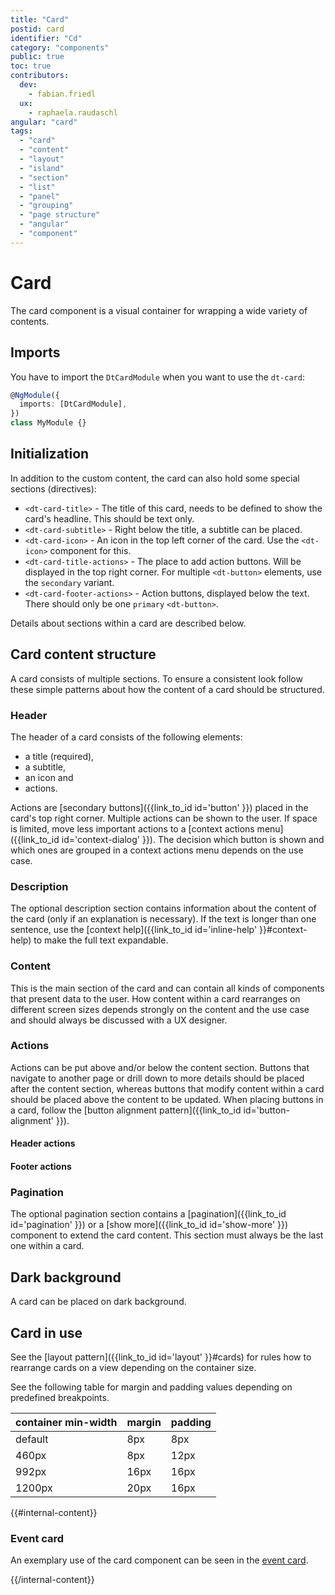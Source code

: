 ```yaml
---
title: "Card"
postid: card
identifier: "Cd"
category: "components"
public: true
toc: true
contributors:
  dev:
    - fabian.friedl
  ux:
    - raphaela.raudaschl
angular: "card"
tags:
  - "card"
  - "content"
  - "layout"
  - "island"
  - "section"
  - "list"
  - "panel"
  - "grouping"
  - "page structure"
  - "angular"
  - "component"
---
```


<!-- styling to change background color of component demos -->
<style>
.component-demo__demo {
  background-color: #f8f8f8;
}
</style>

# Card

The card component is a visual container for wrapping a wide variety of contents. 

<docs-source-example example="CardDefaultExample"></docs-source-example>

## Imports

You have to import the `DtCardModule` when you want to use the `dt-card`:

```typescript
@NgModule({
  imports: [DtCardModule],
})
class MyModule {}
```

## Initialization

In addition to the custom content, the card can also hold some special sections
(directives):

- `<dt-card-title>` - The title of this card, needs to be defined to show the
  card's headline. This should be text only.
- `<dt-card-subtitle>` - Right below the title, a subtitle can be placed.
- `<dt-card-icon>` - An icon in the top left corner of the card. Use the
  `<dt-icon>` component for this.
- `<dt-card-title-actions>` - The place to add action buttons. Will be displayed
  in the top right corner. For multiple `<dt-button>` elements, use the
  `secondary` variant.
- `<dt-card-footer-actions>` - Action buttons, displayed below the text. There
  should only be one `primary` `<dt-button>`.

Details about sections within a card are described below.

## Card content structure

A card consists of multiple sections. To ensure a consistent look follow these simple patterns about how the content of a card should be structured.

### Header

The header of a card consists of the following elements:
* a title (required),
* a subtitle,
* an icon and
* actions.

Actions are [secondary buttons]({{link_to_id id='button' }}) placed in the card's top right corner. Multiple actions can be shown to the user. If space is limited, move less important actions to a [context actions menu]({{link_to_id id='context-dialog' }}). The decision which button is shown and which ones are grouped in a context actions menu depends on the use case.

<docs-source-example example="CardSubtitleExample"></docs-source-example>

<docs-source-example example="CardIconExample"></docs-source-example>

### Description

The optional description section contains information about the content of the card (only if an explanation is necessary). If the text is longer than one sentence, use the [context help]({{link_to_id id='inline-help' }}#context-help) to make the full text expandable.

### Content

This is the main section of the card and can contain all kinds of components that present data to the user. How content within a card rearranges on different screen sizes depends strongly on the content and the use case and should always be discussed with a UX designer.

### Actions

Actions can be put above and/or below the content section. Buttons that navigate to another page or drill down to more details should be placed after the content section, whereas buttons that modify content within a card should be placed above the content to be updated. When placing buttons in a card, follow the [button alignment pattern]({{link_to_id id='button-alignment' }}).

#### Header actions

<docs-source-example example="CardActionButtonsExample"></docs-source-example>

#### Footer actions

<docs-source-example example="CardFooterActionsExample"></docs-source-example>

### Pagination

The optional pagination section contains a [pagination]({{link_to_id id='pagination' }}) or a [show more]({{link_to_id id='show-more' }}) component to extend the card content. This section must always be the last one within a card.


## Dark background

A card can be placed on dark background.

<docs-source-example example="CardDarkExample" themedark="true"></docs-source-example>

## Card in use

See the [layout pattern]({{link_to_id id='layout' }}#cards) for rules how to rearrange cards on a view depending on the container size.

See the following table for margin and padding values depending on predefined breakpoints.

| container min-width | margin        | padding         |
|:----------------- | :-------------- | :-------------- |
| default           | 8px             | 8px             |
| 460px             | 8px             | 12px            |
| 992px             | 16px            | 16px            |
| 1200px            | 20px            | 16px            |


{{#internal-content}}

### Event card
An exemplary use of the card component can be seen in the <a href="https://demo.dev.dynatracelabs.com/ui/docs/events-card/" target="_blank" rel="noopener">event card</a>.

{{/internal-content}}